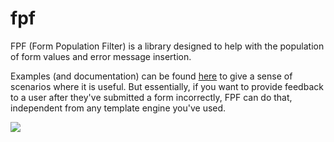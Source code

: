 # fpf

FPF (Form Population Filter) is a library designed to help with the population of form values and error message insertion.

Examples (and documentation) can be found [here](http://godoc.org/github.com/saracen/fpf) to give a sense of scenarios where it is useful. But essentially, if you want to provide feedback to a user after they've submitted a form incorrectly, FPF can do that, independent from any template engine you've used.

[![](https://godoc.org/github.com/saracen/fpf?status.svg)](http://godoc.org/github.com/saracen/fpf)


